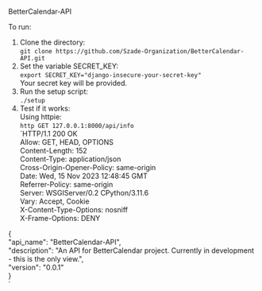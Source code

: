 BetterCalendar-API  
  
To run:  
1. Clone the directory:  
`git clone https://github.com/Szade-Organization/BetterCalendar-API.git`  
2. Set the variable SECRET_KEY:  
`export SECRET_KEY="django-insecure-your-secret-key"`   
Your secret key will be provided.  
3. Run the setup script:  
`./setup`  
4. Test if it works:  
Using httpie:  
`http GET 127.0.0.1:8000/api/info`  
`HTTP/1.1 200 OK  
Allow: GET, HEAD, OPTIONS  
Content-Length: 152  
Content-Type: application/json  
Cross-Origin-Opener-Policy: same-origin    
Date: Wed, 15 Nov 2023 12:48:45 GMT  
Referrer-Policy: same-origin  
Server: WSGIServer/0.2 CPython/3.11.6  
Vary: Accept, Cookie  
X-Content-Type-Options: nosniff  
X-Frame-Options: DENY  
  
{  
    "api_name": "BetterCalendar-API",  
    "description": "An API for BetterCalendar project. Currently in development - this is the only view.",  
    "version": "0.0.1"  
}  
`  


